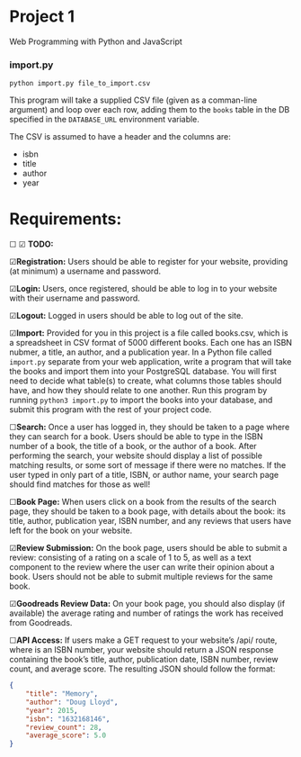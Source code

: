 # Project 1

Web Programming with Python and JavaScript

### import.py

`python import.py file_to_import.csv`

This program will take a supplied CSV file (given as a comman-line argument) and loop over each row, adding them to the `books` table in the DB specified in the `DATABASE_URL` environment variable.

The CSV is assumed to have a header and the columns are:
* isbn
* title
* author
* year

# Requirements:

☐
☑︎
**TODO:**

︎☑︎**Registration:** Users should be able to register for your website, providing (at minimum) a username and password.

☑︎**Login:** Users, once registered, should be able to log in to your website with their username and password.

☑︎**Logout:** Logged in users should be able to log out of the site.

☑︎**Import:** Provided for you in this project is a file called books.csv, which is a spreadsheet in CSV format of 5000 different books. Each one has an ISBN nubmer, a title, an author, and a publication year. In a Python file called `import.py` separate from your web application, write a program that will take the books and import them into your PostgreSQL database. You will first need to decide what table(s) to create, what columns those tables should have, and how they should relate to one another. Run this program by running `python3 import.py` to import the books into your database, and submit this program with the rest of your project code.

☐**Search:** Once a user has logged in, they should be taken to a page where they can search for a book. Users should be able to type in the ISBN number of a book, the title of a book, or the author of a book. After performing the search, your website should display a list of possible matching results, or some sort of message if there were no matches. If the user typed in only part of a title, ISBN, or author name, your search page should find matches for those as well!

☐**Book Page:** When users click on a book from the results of the search page, they should be taken to a book page, with details about the book: its title, author, publication year, ISBN number, and any reviews that users have left for the book on your website.

︎︎☑︎**Review Submission:** On the book page, users should be able to submit a review: consisting of a rating on a scale of 1 to 5, as well as a text component to the review where the user can write their opinion about a book. Users should not be able to submit multiple reviews for the same book.

☑︎**Goodreads Review Data:** On your book page, you should also display (if available) the average rating and number of ratings the work has received from Goodreads.

☐**API Access:** If users make a GET request to your website’s /api/<isbn> route, where <isbn> is an ISBN number, your website should return a JSON response containing the book’s title, author, publication date, ISBN number, review count, and average score. The resulting JSON should follow the format:
```json
{
    "title": "Memory",
    "author": "Doug Lloyd",
    "year": 2015,
    "isbn": "1632168146",
    "review_count": 28,
    "average_score": 5.0
}
```